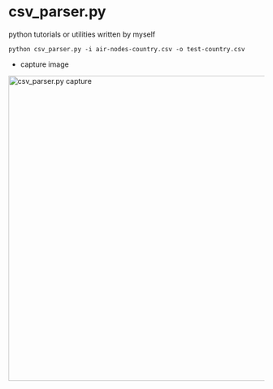 # csv_parser.py

python tutorials or utilities written by myself

```
python csv_parser.py -i air-nodes-country.csv -o test-country.csv
```

* capture image

<img src="https://github.com/maxmin93/my_pythons/blob/master/csv/csv_parser_capture.png?raw=true" width="600px" alt="csv_parser.py capture"></img>
